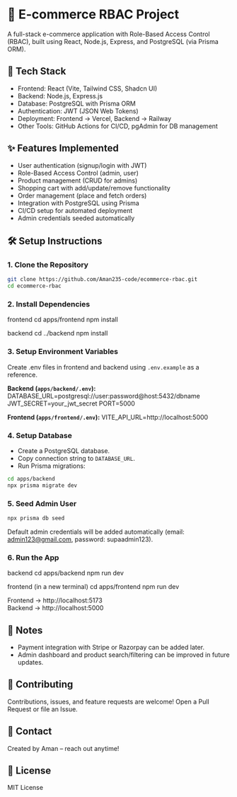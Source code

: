 # 🛒 E-commerce RBAC Project

A full-stack e-commerce application with Role-Based Access Control (RBAC), built using React, Node.js, Express, and PostgreSQL (via Prisma ORM).

## 🚀 Tech Stack
- Frontend: React (Vite, Tailwind CSS, Shadcn UI)
- Backend: Node.js, Express.js
- Database: PostgreSQL with Prisma ORM
- Authentication: JWT (JSON Web Tokens)
- Deployment: Frontend → Vercel, Backend → Railway
- Other Tools: GitHub Actions for CI/CD, pgAdmin for DB management

## ✨ Features Implemented
- User authentication (signup/login with JWT)
- Role-Based Access Control (admin, user)
- Product management (CRUD for admins)
- Shopping cart with add/update/remove functionality
- Order management (place and fetch orders)
- Integration with PostgreSQL using Prisma
- CI/CD setup for automated deployment
- Admin credentials seeded automatically

## 🛠️ Setup Instructions

### 1. Clone the Repository
```bash
git clone https://github.com/Aman235-code/ecommerce-rbac.git
cd ecommerce-rbac
```

### 2. Install Dependencies
frontend
cd apps/frontend
npm install

backend
cd ../backend
npm install


### 3. Setup Environment Variables
Create .env files in frontend and backend using `.env.example` as a reference.

**Backend (`apps/backend/.env`):**
DATABASE_URL=postgresql://user:password@host:5432/dbname
JWT_SECRET=your_jwt_secret
PORT=5000


**Frontend (`apps/frontend/.env`):**
VITE_API_URL=http://localhost:5000


### 4. Setup Database
- Create a PostgreSQL database.
- Copy connection string to `DATABASE_URL`.
- Run Prisma migrations:
```bash
cd apps/backend
npx prisma migrate dev
```

### 5. Seed Admin User
```bash
npx prisma db seed
```
Default admin credentials will be added automatically (email: admin123@gmail.com, password: supaadmin123).

### 6. Run the App
backend
cd apps/backend
npm run dev

frontend (in a new terminal)
cd apps/frontend
npm run dev

Frontend → http://localhost:5173  
Backend → http://localhost:5000

## 🧩 Notes
- Payment integration with Stripe or Razorpay can be added later.
- Admin dashboard and product search/filtering can be improved in future updates.

## 🙌 Contributing
Contributions, issues, and feature requests are welcome! Open a Pull Request or file an Issue.

## 📧 Contact
Created by Aman – reach out anytime!

## 📄 License
MIT License